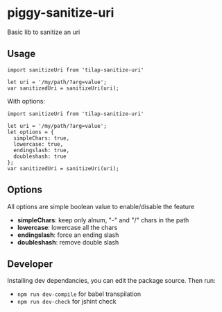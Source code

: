 # piggy-sanitize-uri

Basic lib to sanitize an uri

## Usage


```
import sanitizeUri from 'tilap-sanitize-uri'

let uri = '/my/path/?arg=value';
var sanitizedUri = sanitizeUri(uri);

```

With options:

```
import sanitizeUri from 'tilap-sanitize-uri'

let uri = '/my/path/?arg=value';
let options = {
  simpleChars: true,
  lowercase: true,
  endingslash: true,
  doubleshash: true
};
var sanitizedUri = sanitizeUri(uri);

```

## Options

All options are simple boolean value to enable/disable the feature
- **simpleChars**: keep only alnum, "-" and "/" chars in the path
- **lowercase**: lowercase all the chars
- **endingslash**: force an ending slash
- **doubleshash**: remove double slash

## Developer

Installing dev dependancies, you can edit the package source. Then run:
- ```npm run dev-compile``` for babel transpilation
- ```npm run dev-check``` for jshint check
